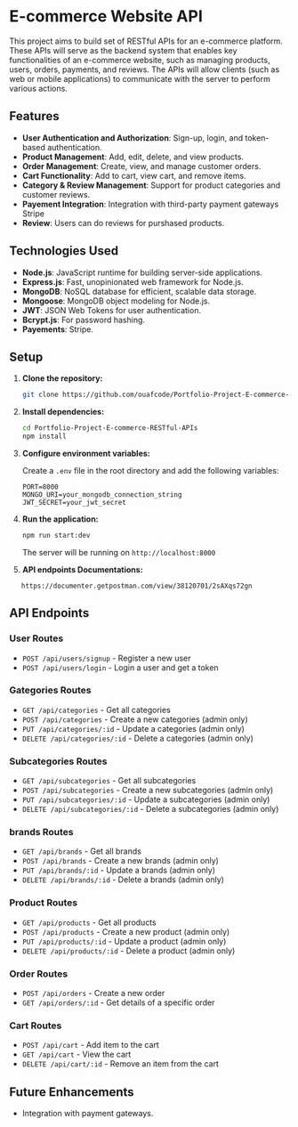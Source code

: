 # E-commerce Website API

This project aims to build set of RESTful APIs for an e-commerce platform. These APIs will serve as the backend system that enables key functionalities of an e-commerce website, such as managing products, users, orders, payments, and reviews. The APIs will allow clients (such as web or mobile applications) to communicate with the server to perform various actions.

## Features

- **User Authentication and Authorization**: Sign-up, login, and token-based authentication.
- **Product Management**: Add, edit, delete, and view products.
- **Order Management**: Create, view, and manage customer orders.
- **Cart Functionality**: Add to cart, view cart, and remove items.
- **Category & Review Management**: Support for product categories and customer reviews.
- **Payement Integration**: Integration with third-party payment gateways Stripe
- **Review**: Users can do reviews for purshased products.

## Technologies Used

- **Node.js**: JavaScript runtime for building server-side applications.
- **Express.js**: Fast, unopinionated web framework for Node.js.
- **MongoDB**: NoSQL database for efficient, scalable data storage.
- **Mongoose**: MongoDB object modeling for Node.js.
- **JWT**: JSON Web Tokens for user authentication.
- **Bcrypt.js**: For password hashing.
- **Payements**: Stripe.

## Setup

1. **Clone the repository:**

   ```bash
   git clone https://github.com/ouafcode/Portfolio-Project-E-commerce-RESTful-APIs-.git
   ```

2. **Install dependencies:**

   ```bash
   cd Portfolio-Project-E-commerce-RESTful-APIs
   npm install
   ```

3. **Configure environment variables:**

   Create a `.env` file in the root directory and add the following variables:

   ```
   PORT=8000
   MONGO_URI=your_mongodb_connection_string
   JWT_SECRET=your_jwt_secret
   ```

4. **Run the application:**

   ```bash
   npm run start:dev
   ```

   The server will be running on `http://localhost:8000`

5. **API endpoints Documentations:**

```
   https://documenter.getpostman.com/view/38120701/2sAXqs72gn
```

## API Endpoints

### User Routes

- `POST /api/users/signup` - Register a new user
- `POST /api/users/login` - Login a user and get a token

### Gategories Routes

- `GET /api/categories` - Get all categories
- `POST /api/categories` - Create a new categories (admin only)
- `PUT /api/categories/:id` - Update a categories (admin only)
- `DELETE /api/categories/:id` - Delete a categories (admin only)

### Subcategories Routes

- `GET /api/subcategories` - Get all subcategories
- `POST /api/subcategories` - Create a new subcategories (admin only)
- `PUT /api/subcategories/:id` - Update a subcategories (admin only)
- `DELETE /api/subcategories/:id` - Delete a subcategories (admin only)

### brands Routes

- `GET /api/brands` - Get all brands
- `POST /api/brands` - Create a new brands (admin only)
- `PUT /api/brands/:id` - Update a brands (admin only)
- `DELETE /api/brands/:id` - Delete a brands (admin only)

### Product Routes

- `GET /api/products` - Get all products
- `POST /api/products` - Create a new product (admin only)
- `PUT /api/products/:id` - Update a product (admin only)
- `DELETE /api/products/:id` - Delete a product (admin only)

### Order Routes

- `POST /api/orders` - Create a new order
- `GET /api/orders/:id` - Get details of a specific order

### Cart Routes

- `POST /api/cart` - Add item to the cart
- `GET /api/cart` - View the cart
- `DELETE /api/cart/:id` - Remove an item from the cart

## Future Enhancements

- Integration with payment gateways.
